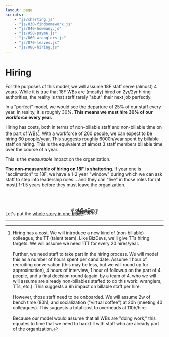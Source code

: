 ```yaml
---
layout: page
scripts:
    - "js/charting.js"
    - "js/030-findsomework.js"
    - "js/040-howmany.js"
    - "js/050-payme.js"
    - "js/060-wranglers.js"
    - "js/070-leaves.js"
    - "js/080-hiring.js"
---
```


# Hiring

For the purposes of this model, we will assume 18F staff serve (almost) 4 years. While it is true that 18F WBs are (mostly) hired on 2yr/2yr hiring authorities, the reality is that staff rarely "abut" their next job perfectly.

In a "perfect" model, we would see the departure of 25% of our staff every year. In reality, it is roughly 30%. **This means we must hire 30% of our workforce every year.**

Hiring has costs, both in terms of non-billable staff and non-billable time on the part of WBs[^costs]. With a workforce of 200 people, we can expect to be hiring 60 people/year. This suggests roughly 6000h/year spent by billable staff on hiring. This is the equivalent of almost 3 staff members billable time over the course of a year.

This is the *measurable* impact on the organization.

**The non-measurable of hiring on 18F is shattering**. If year one is "acclimation" to 18F, we have a 1-2 year "window" during which we can ask staff to step into leadership roles... and they can "live" in those roles for (at most) 1-1.5 years before they must leave the organization. 


<div class="grid-container">
    <div class="grid-row">
        <div class="grid-col-12">
            <p id="message" style="text-align: center"><br>&nbsp;</p>
        </div>
    </div>
    <div class="grid-row">
        <div class="grid-col-3" style="position: relative;">
            <p style="text-align: center"># of BizDevs</p>
            <div><div id="slider-bizdevs" style="margin-top: -2em;"></div></div>
        </div>
        <div class="grid-col-3">
            <p style="text-align: center">PAs/mo</p>
            <div><div class="centerblock" id="slider-pas" style="margin-top: -2em;"></div></div>
        </div>
        <div class="grid-col-3">
            <p style="text-align: center">EIs/mo</p>
            <div><div class="centerblock" id="slider-eis" style="margin-top: -2em;"></div></div>
        </div>
        <div class="grid-col-3">
            <p style="text-align: center">bundles/mo</p>
            <div><div class="centerblock" id="slider-bundles" style="margin-top: -2em;"></div></div>
        </div>
    </div>
    <div class="grid-row">
        <div class="grid-col-6">
            <canvas id="thechart"></canvas>
        </div>        
        <div class="grid-col-6">
            <canvas id="workerchart"></canvas>
        </div>
    </div>
</div>

Let's put the [whole story in one place](090-story.html).

<hr>

[^costs]: Hiring has a cost. We will introduce a new kind of (non-billable) colleague, the TT (talent team). Like BizDevs, we'll give TTs hiring targets. We will assume we need 1TT for every 20 hires/year. <br>&nbsp;<br> Further, we need staff to take part in the hiring process. We will model this as a number of hours spent per candidate. Assume 1 hour of recruiting conversation (this may be less, but we will round up for approximation), 4 hours of interview, 1 hour of followup on the part of 4 people, and a final decision round (again, by a team of 4, who we will will assume are already non-billables staffed to do this work: wranglers, TTs, etc.). This suggests a 9h impact on billable staff per hire.<br>&nbsp;<br>However, those staff need to be onboarded. We will assume 2w of bench time (80h), and socialization ("virtual coffee") at 20h (meeting 40 colleagues). This suggests a total cost to overheads at 110h/hire. <br>&nbsp;<br> Because our model would assume that all WBs are "doing work," this equates to time that we need to backfill with staff who are already part of the organization. 

